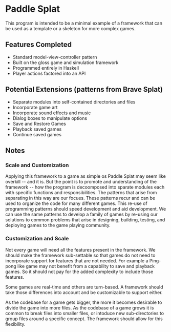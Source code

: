 # Paddle Splat
This program is intended to be
a minimal example of a framework that can be used as a template
or a skeleton for more complex games.

## Features Completed
* Standard model-view-controller pattern
* Built on the gloss game and simulation framework
* Programmed entirely in Haskell
* Player actions factored into an API

## Potential Extensions (patterns from Brave Splat)
* Separate modules into self-contained directories and files
* Incorporate game art
* Incorporate sound effects and music 
* Dialog boxes to manipulate options
* Save and Restore Games
* Playback saved games
* Continue saved games 

## Notes
### Scale and Customization
Applying this framework to a game as simple os Paddle Splat
may seem like overkill -- and it is.  But the point is to
promote and understanding of the framework -- how the program
is decoomposed into sparate modules each with specific functions
and responsibilities.  The patterns that arise from separating
in this way are our focues.  These patterns recur and can be
used to organize the code for many different games.  This
re-use of programming patterns should speed development and
aid development.  We can use the same patterns to develop
a family of games by re-using our solutions to common problems
that arise in designing, building, testing, and deploying games
to the game playing community.

### Customization and Scale
Not every game will need all the features present in the framework.
We should make the framework sub-settable so that games do not need
to incorporate support for features that are not needed.  For example
a Ping-pong like game may not benefit from a capability to save and
playback games.  So it should not pay for the added complexity to
include those features.

Some games are real-time and others are turn-based.  A framework
should take those differences into account and be customizable to
support either.

As the codebase for a game gets bigger, the more it becomes desirable
to divide the game into more files.  As the codebase of a game grows
it is common to break files into smaller files, or intoduce new 
sub-directories to group files around a specific concept.
The framework should allow for this flexibility.




